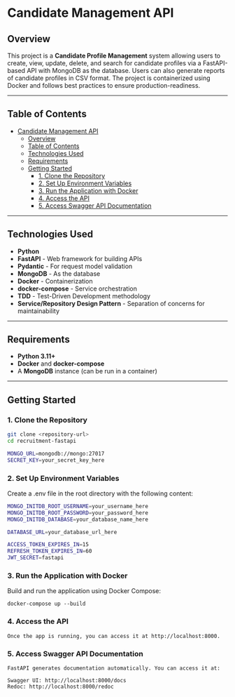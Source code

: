 # Candidate Management API

## Overview

This project is a **Candidate Profile Management** system allowing users to create, view, update, delete, and search for candidate profiles via a FastAPI-based API with MongoDB as the database. Users can also generate reports of candidate profiles in CSV format. The project is containerized using Docker and follows best practices to ensure production-readiness.

---

## Table of Contents

- [Candidate Management API](#candidate-management-api)
  - [Overview](#overview)
  - [Table of Contents](#table-of-contents)
  - [Technologies Used](#technologies-used)
  - [Requirements](#requirements)
  - [Getting Started](#getting-started)
    - [1. Clone the Repository](#1-clone-the-repository)
    - [2. Set Up Environment Variables](#2-set-up-environment-variables)
    - [3.  Run the Application with Docker](#3--run-the-application-with-docker)
    - [4.  Access the API](#4--access-the-api)
    - [5. Access Swagger API Documentation](#5-access-swagger-api-documentation)

---

## Technologies Used

- **Python**
- **FastAPI** - Web framework for building APIs
- **Pydantic** - For request model validation
- **MongoDB** - As the database
- **Docker** - Containerization
- **docker-compose** - Service orchestration
- **TDD** - Test-Driven Development methodology
- **Service/Repository Design Pattern** - Separation of concerns for maintainability

---

## Requirements

- **Python 3.11+**
- **Docker** and **docker-compose**
- A **MongoDB** instance (can be run in a container)

---

## Getting Started

### 1. Clone the Repository

```bash
git clone <repository-url>
cd recruitment-fastapi

MONGO_URL=mongodb://mongo:27017
SECRET_KEY=your_secret_key_here

```

### 2. Set Up Environment Variables
Create a .env file in the root directory with the following content:

```bash
MONGO_INITDB_ROOT_USERNAME=your_username_here
MONGO_INITDB_ROOT_PASSWORD=your_password_here
MONGO_INITDB_DATABASE=your_database_name_here

DATABASE_URL=your_database_url_here

ACCESS_TOKEN_EXPIRES_IN=15
REFRESH_TOKEN_EXPIRES_IN=60
JWT_SECRET=fastapi
```

### 3.  Run the Application with Docker
Build and run the application using Docker Compose:

```
docker-compose up --build
```

### 4.  Access the API
```
Once the app is running, you can access it at http://localhost:8000.
```

### 5. Access Swagger API Documentation
```
FastAPI generates documentation automatically. You can access it at:

Swagger UI: http://localhost:8000/docs
Redoc: http://localhost:8000/redoc
```